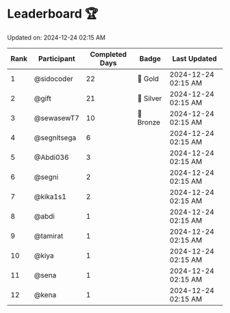 # Leaderboard 🏆

Updated on: 2024-12-24 02:15 AM

| Rank | Participant       | Completed Days | Badge      | Last Updated         |
|------|-------------------|----------------|------------|----------------------|
| 1    | @sidocoder        | 22             | 🏅 Gold     | 2024-12-24 02:15 AM |
| 2    | @gift             | 21             | 🥈 Silver   | 2024-12-24 02:15 AM |
| 3    | @sewasewT7        | 10             | 🥉 Bronze   | 2024-12-24 02:15 AM |
| 4    | @segnitsega       | 6              |            | 2024-12-24 02:15 AM |
| 5    | @Abdi036          | 3              |            | 2024-12-24 02:15 AM |
| 6    | @segni            | 2              |            | 2024-12-24 02:15 AM |
| 7    | @kika1s1          | 2              |            | 2024-12-24 02:15 AM |
| 8    | @abdi             | 1              |            | 2024-12-24 02:15 AM |
| 9    | @tamirat          | 1              |            | 2024-12-24 02:15 AM |
| 10   | @kiya             | 1              |            | 2024-12-24 02:15 AM |
| 11   | @sena             | 1              |            | 2024-12-24 02:15 AM |
| 12   | @kena             | 1              |            | 2024-12-24 02:15 AM |

